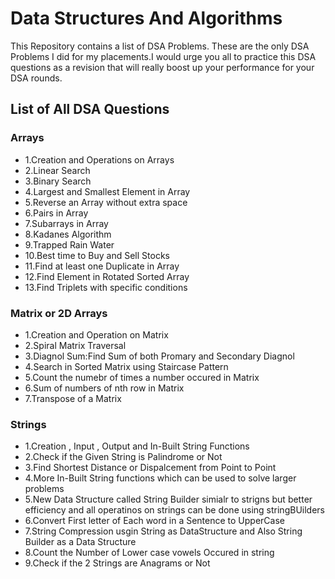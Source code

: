 
# Data Structures And Algorithms

This Repository contains a list of DSA Problems.
These are the only DSA Problems I did for my placements.I would urge you all to practice this DSA questions as a revision that will really boost up your performance for your DSA rounds.

## List of All DSA Questions
### Arrays
- 1.Creation and Operations on Arrays
- 2.Linear Search
- 3.Binary Search
- 4.Largest and Smallest Element in Array
- 5.Reverse an Array without extra space
- 6.Pairs in Array
- 7.Subarrays in Array
- 8.Kadanes Algorithm
- 9.Trapped Rain Water
- 10.Best time to Buy and Sell Stocks
- 11.Find at least one Duplicate in Array
- 12.Find Element in Rotated Sorted Array
- 13.Find Triplets with specific conditions

### Matrix or 2D Arrays
- 1.Creation and Operation on Matrix
- 2.Spiral Matrix Traversal
- 3.Diagnol Sum:Find Sum of both Promary and Secondary Diagnol
- 4.Search in Sorted Matrix using Staircase Pattern
- 5.Count the numebr of times a number occured in Matrix
- 6.Sum of numbers of nth row in Matrix
- 7.Transpose of a Matrix

### Strings
- 1.Creation , Input , Output and In-Built String Functions
- 2.Check if the Given String is Palindrome or Not
- 3.Find Shortest Distance or Dispalcement from Point to Point
- 4.More In-Built String functions which can be used to solve larger problems
- 5.New Data Structure called String Builder simialr to strigns but better efficiency and all operatinos on strings can be done using stringBUilders
- 6.Convert First letter of Each word in a Sentence to UpperCase
- 7.String Compression usgin String as DataStructure and Also String Builder as a Data Structure
- 8.Count the Number of Lower case vowels Occured in string
- 9.Check if the 2 Strings are Anagrams or Not


